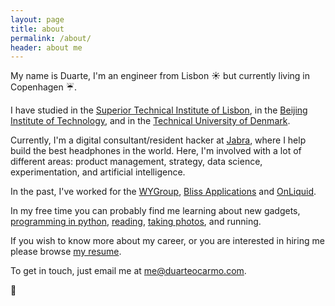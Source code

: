 ```yaml
---
layout: page
title: about
permalink: /about/
header: about me
---
```

My name is Duarte, I'm an engineer from Lisbon ☀️ but currently living in Copenhagen ☔. 

I have studied in the [Superior Technical Institute of Lisbon](https://tecnico.ulisboa.pt/en/), in the [Beijing Institute of Technology](http://english.bit.edu.cn/), and in the [Technical University of Denmark](https://www.dtu.dk/english). 

Currently, I'm a digital consultant/resident hacker at [Jabra](https://jabra.com), where I help build the best headphones in the world. Here, I'm involved with a lot of different areas: product management, strategy, data science, experimentation, and artificial intelligence.  

In the past, I've worked for the [WYGroup](https://www.wygroup.net/), [Bliss Applications](https://www.blissapplications.com/) and [OnLiquid](https://onliquid.com/). 

In my free time you can probably find me learning about new gadgets, [programming in python](https://github.com/duarteocarmo), [reading](https://github.com/duarteocarmo/my-personal-zen), [taking photos](https://instagram.com/duarteoc), and running. 

If you wish to know more about my career, or you are interested in hiring me please browse [my resume](https://duarteocarmo.com/assets/docs/cv.pdf).

To get in touch, just email me at [me@duarteocarmo.com](mailto:me@duarteocarmo.com).

🚀
